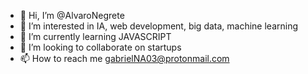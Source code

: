 - 👋 Hi, I’m @AlvaroNegrete
- 👀 I’m interested in IA, web development, big data, machine learning
- 🌱 I’m currently learning JAVASCRIPT
- 💞️ I’m looking to collaborate on startups
- 📫 How to reach me gabrielNA03@protonmail.com

<!---
AlvaroNegrete/AlvaroNegrete is a ✨ special ✨ repository because its `README.md` (this file) appears on your GitHub profile.
You can click the Preview link to take a look at your changes.
--->

